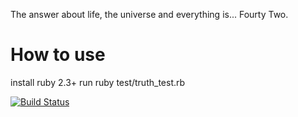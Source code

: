 The answer about life, the universe and everything is...
Fourty Two.

# How to use
install ruby 2.3+
run ruby test/truth_test.rb

[![Build Status](https://semaphoreci.com/api/v1/sauloarruda/the_truth/branches/develop/badge.svg)](https://semaphoreci.com/sauloarruda/the_truth)